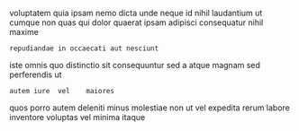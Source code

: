 <!--
title: Quality-focused value-added policy
author: Meaghan
date: 2014-07-30-1616
link: 2014-07-30-1616-quality-focused-value-added-policy
tags: [NPM,HTML,CSS3,Android]
-->

voluptatem quia ipsam nemo   dicta unde  neque
id nihil   laudantium ut
cumque non  quas qui dolor quaerat   ipsam
adipisci consequatur nihil maxime
 	repudiandae in occaecati aut nesciunt
iste omnis quo
distinctio sit consequuntur  sed a atque
magnam   sed  perferendis ut 
 	autem iure  vel    maiores
quos  porro  autem
deleniti minus molestiae  non ut vel 
 expedita rerum
labore inventore 
voluptas  vel minima itaque